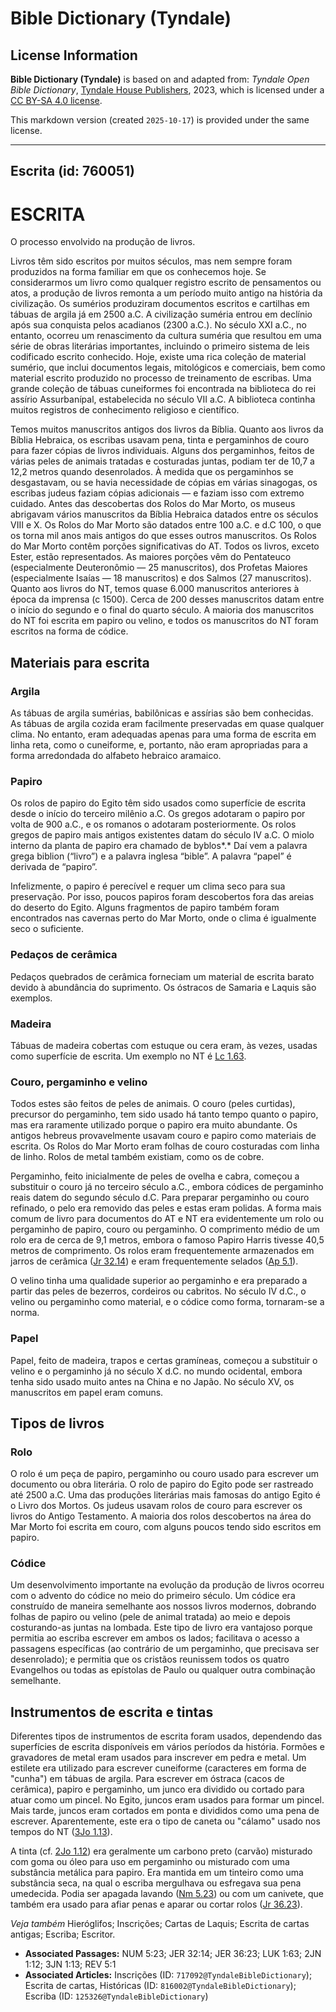 # Bible Dictionary (Tyndale)

## License Information

**Bible Dictionary (Tyndale)** is based on and adapted from: _Tyndale Open Bible Dictionary_, [Tyndale House Publishers](https://tyndaleopenresources.com/), 2023, which is licensed under a [CC BY-SA 4.0 license](https://creativecommons.org/licenses/by-sa/4.0/legalcode.en).

This markdown version (created `2025-10-17`) is provided under the same license.



--------------------------------

## Escrita (id: 760051)

ESCRITA
=======

O processo envolvido na produção de livros.

Livros têm sido escritos por muitos séculos, mas nem sempre foram produzidos na forma familiar em que os conhecemos hoje. Se considerarmos um livro como qualquer registro escrito de pensamentos ou atos, a produção de livros remonta a um período muito antigo na história da civilização. Os sumérios produziram documentos escritos e cartilhas em tábuas de argila já em 2500 a.C. A civilização suméria entrou em declínio após sua conquista pelos acadianos (2300 a.C.). No século XXI a.C., no entanto, ocorreu um renascimento da cultura suméria que resultou em uma série de obras literárias importantes, incluindo o primeiro sistema de leis codificado escrito conhecido. Hoje, existe uma rica coleção de material sumério, que inclui documentos legais, mitológicos e comerciais, bem como material escrito produzido no processo de treinamento de escribas. Uma grande coleção de tábuas cuneiformes foi encontrada na biblioteca do rei assírio Assurbanípal, estabelecida no século VII a.C. A biblioteca continha muitos registros de conhecimento religioso e científico.

Temos muitos manuscritos antigos dos livros da Bíblia. Quanto aos livros da Bíblia Hebraica, os escribas usavam pena, tinta e pergaminhos de couro para fazer cópias de livros individuais. Alguns dos pergaminhos, feitos de várias peles de animais tratadas e costuradas juntas, podiam ter de 10,7 a 12,2 metros quando desenrolados. À medida que os pergaminhos se desgastavam, ou se havia necessidade de cópias em várias sinagogas, os escribas judeus faziam cópias adicionais — e faziam isso com extremo cuidado. Antes das descobertas dos Rolos do Mar Morto, os museus abrigavam vários manuscritos da Bíblia Hebraica datados entre os séculos VIII e X. Os Rolos do Mar Morto são datados entre 100 a.C. e d.C 100, o que os torna mil anos mais antigos do que esses outros manuscritos. Os Rolos do Mar Morto contêm porções significativas do AT. Todos os livros, exceto Ester, estão representados. As maiores porções vêm do Pentateuco (especialmente Deuteronômio — 25 manuscritos), dos Profetas Maiores (especialmente Isaías — 18 manuscritos) e dos Salmos (27 manuscritos). Quanto aos livros do NT, temos quase 6\.000 manuscritos anteriores à época da imprensa (c 1500\). Cerca de 200 desses manuscritos datam entre o início do segundo e o final do quarto século. A maioria dos manuscritos do NT foi escrita em papiro ou velino, e todos os manuscritos do NT foram escritos na forma de códice.

Materiais para escrita
----------------------

### Argila

As tábuas de argila sumérias, babilônicas e assírias são bem conhecidas. As tábuas de argila cozida eram facilmente preservadas em quase qualquer clima. No entanto, eram adequadas apenas para uma forma de escrita em linha reta, como o cuneiforme, e, portanto, não eram apropriadas para a forma arredondada do alfabeto hebraico aramaico.

### Papiro

Os rolos de papiro do Egito têm sido usados como superfície de escrita desde o início do terceiro milênio a.C. Os gregos adotaram o papiro por volta de 900 a.C., e os romanos o adotaram posteriormente. Os rolos gregos de papiro mais antigos existentes datam do século IV a.C. O miolo interno da planta de papiro era chamado de byblos*.* Daí vem a palavra grega biblion (“livro”) e a palavra inglesa “bible”. A palavra “papel” é derivada de “papiro”.

Infelizmente, o papiro é perecível e requer um clima seco para sua preservação. Por isso, poucos papiros foram descobertos fora das areias do deserto do Egito. Alguns fragmentos de papiro também foram encontrados nas cavernas perto do Mar Morto, onde o clima é igualmente seco o suficiente.

### Pedaços de cerâmica

Pedaços quebrados de cerâmica forneciam um material de escrita barato devido à abundância do suprimento. Os óstracos de Samaria e Laquis são exemplos.

### Madeira

Tábuas de madeira cobertas com estuque ou cera eram, às vezes, usadas como superfície de escrita. Um exemplo no NT é [Lc 1\.63](https://ref.ly/Luke1:63).

### Couro, pergaminho e velino

Todos estes são feitos de peles de animais. O couro (peles curtidas), precursor do pergaminho, tem sido usado há tanto tempo quanto o papiro, mas era raramente utilizado porque o papiro era muito abundante. Os antigos hebreus provavelmente usavam couro e papiro como materiais de escrita. Os Rolos do Mar Morto eram folhas de couro costuradas com linha de linho. Rolos de metal também existiam, como os de cobre.

Pergaminho, feito inicialmente de peles de ovelha e cabra, começou a substituir o couro já no terceiro século a.C., embora códices de pergaminho reais datem do segundo século d.C. Para preparar pergaminho ou couro refinado, o pelo era removido das peles e estas eram polidas. A forma mais comum de livro para documentos do AT e NT era evidentemente um rolo ou pergaminho de papiro, couro ou pergaminho. O comprimento médio de um rolo era de cerca de 9,1 metros, embora o famoso Papiro Harris tivesse 40,5 metros de comprimento. Os rolos eram frequentemente armazenados em jarros de cerâmica ([Jr 32\.14](https://ref.ly/Jer32:14)) e eram frequentemente selados ([Ap 5\.1](https://ref.ly/Rev5:1)).

O velino tinha uma qualidade superior ao pergaminho e era preparado a partir das peles de bezerros, cordeiros ou cabritos. No século IV d.C., o velino ou pergaminho como material, e o códice como forma, tornaram\-se a norma.

### Papel

Papel, feito de madeira, trapos e certas gramíneas, começou a substituir o velino e o pergaminho já no século X d.C. no mundo ocidental, embora tenha sido usado muito antes na China e no Japão. No século XV, os manuscritos em papel eram comuns.

Tipos de livros
---------------

### Rolo

O rolo é um peça de papiro, pergaminho ou couro usado para escrever um documento ou obra literária. O rolo de papiro do Egito pode ser rastreado até 2500 a.C. Uma das produções literárias mais famosas do antigo Egito é o Livro dos Mortos. Os judeus usavam rolos de couro para escrever os livros do Antigo Testamento. A maioria dos rolos descobertos na área do Mar Morto foi escrita em couro, com alguns poucos tendo sido escritos em papiro.

### Códice

Um desenvolvimento importante na evolução da produção de livros ocorreu com o advento do códice no meio do primeiro século. Um códice era construído de maneira semelhante aos nossos livros modernos, dobrando folhas de papiro ou velino (pele de animal tratada) ao meio e depois costurando\-as juntas na lombada. Este tipo de livro era vantajoso porque permitia ao escriba escrever em ambos os lados; facilitava o acesso a passagens específicas (ao contrário de um pergaminho, que precisava ser desenrolado); e permitia que os cristãos reunissem todos os quatro Evangelhos ou todas as epístolas de Paulo ou qualquer outra combinação semelhante.

Instrumentos de escrita e tintas
--------------------------------

Diferentes tipos de instrumentos de escrita foram usados, dependendo das superfícies de escrita disponíveis em vários períodos da história. Formões e gravadores de metal eram usados para inscrever em pedra e metal. Um estilete era utilizado para escrever cuneiforme (caracteres em forma de "cunha") em tábuas de argila. Para escrever em óstraca (cacos de cerâmica), papiro e pergaminho, um junco era dividido ou cortado para atuar como um pincel. No Egito, juncos eram usados para formar um pincel. Mais tarde, juncos eram cortados em ponta e divididos como uma pena de escrever. Aparentemente, este era o tipo de caneta ou "cálamo" usado nos tempos do NT ([3Jo 1\.13](https://ref.ly/3John1:13)).

A tinta (cf. [2Jo 1\.12](https://ref.ly/2John1:12)) era geralmente um carbono preto (carvão) misturado com goma ou óleo para uso em pergaminho ou misturado com uma substância metálica para papiro. Era mantida em um tinteiro como uma substância seca, na qual o escriba mergulhava ou esfregava sua pena umedecida. Podia ser apagada lavando ([Nm 5\.23](https://ref.ly/Num5:23)) ou com um canivete, que também era usado para afiar penas e aparar ou cortar rolos ([Jr 36\.23](https://ref.ly/Jer36:23)).

*Veja também* Hieróglifos; Inscrições; Cartas de Laquis; Escrita de cartas antigas; Escriba; Escritor.

* **Associated Passages:** NUM 5:23; JER 32:14; JER 36:23; LUK 1:63; 2JN 1:12; 3JN 1:13; REV 5:1
* **Associated Articles:** Inscrições (ID: `717092@TyndaleBibleDictionary`); Escrita de cartas, Históricas (ID: `816002@TyndaleBibleDictionary`); Escriba (ID: `125326@TyndaleBibleDictionary`)

